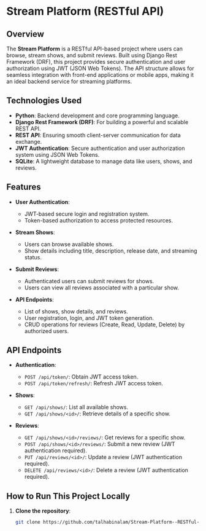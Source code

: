 # Stream Platform (RESTful API)

## Overview

The **Stream Platform** is a RESTful API-based project where users can browse, stream shows, and submit reviews. Built using Django Rest Framework (DRF), this project provides secure authentication and user authorization using JWT (JSON Web Tokens). The API structure allows for seamless integration with front-end applications or mobile apps, making it an ideal backend service for streaming platforms.

## Technologies Used

- **Python**: Backend development and core programming language.
- **Django Rest Framework (DRF)**: For building a powerful and scalable REST API.
- **REST API**: Ensuring smooth client-server communication for data exchange.
- **JWT Authentication**: Secure authentication and user authorization system using JSON Web Tokens.
- **SQLite**: A lightweight database to manage data like users, shows, and reviews.

## Features

- **User Authentication**: 
  - JWT-based secure login and registration system.
  - Token-based authorization to access protected resources.

- **Stream Shows**:
  - Users can browse available shows.
  - Show details including title, description, release date, and streaming status.

- **Submit Reviews**:
  - Authenticated users can submit reviews for shows.
  - Users can view all reviews associated with a particular show.
  
- **API Endpoints**:
  - List of shows, show details, and reviews.
  - User registration, login, and JWT token generation.
  - CRUD operations for reviews (Create, Read, Update, Delete) by authorized users.


## API Endpoints

- **Authentication**:
  - `POST /api/token/`: Obtain JWT access token.
  - `POST /api/token/refresh/`: Refresh JWT access token.
  
- **Shows**:
  - `GET /api/shows/`: List all available shows.
  - `GET /api/shows/<id>/`: Retrieve details of a specific show.

- **Reviews**:
  - `GET /api/shows/<id>/reviews/`: Get reviews for a specific show.
  - `POST /api/shows/<id>/reviews/`: Submit a new review (JWT authentication required).
  - `PUT /api/reviews/<id>/`: Update a review (JWT authentication required).
  - `DELETE /api/reviews/<id>/`: Delete a review (JWT authentication required).

## How to Run This Project Locally

1. **Clone the repository**:
   ```bash
   git clone https://github.com/talhabinalam/Stream-Platform--RESTful-API.git
